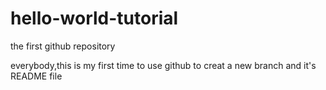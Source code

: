 # hello-world-tutorial
the first github repository



everybody,this is my first time to use github to creat a new branch and it's README file
